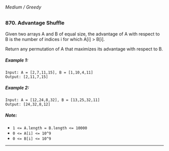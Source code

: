 ###### Medium / Greedy

### 870. Advantage Shuffle

Given two arrays A and B of equal size, the advantage of A with respect to B is the number of indices i for which A[i] > B[i].

Return any permutation of A that maximizes its advantage with respect to B.

 

##### Example 1:
```
Input: A = [2,7,11,15], B = [1,10,4,11]
Output: [2,11,7,15]
```
##### Example 2:
```
Input: A = [12,24,8,32], B = [13,25,32,11]
Output: [24,32,8,12]
```

##### Note:

- `1 <= A.length = B.length <= 10000`
- `0 <= A[i] <= 10^9`
- `0 <= B[i] <= 10^9`

***

